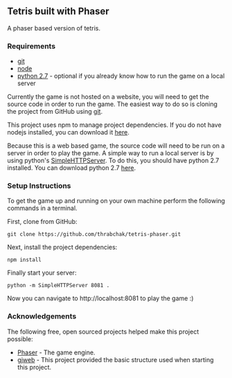 ## Tetris built with Phaser
A phaser based version of tetris.

### Requirements
- [git](https://help.github.com/articles/set-up-git/)
- [node](https://nodejs.org/en/download/)
- [python 2.7](https://www.python.org/downloads/) - optional if you already know how to run the game on a local server

Currently the game is not hosted on a website, you will need to get the source code in order to run the game. The easiest way to do so is cloning the project from GitHub using [git](https://help.github.com/articles/set-up-git/).

This project uses npm to manage project dependencies. If you do not have nodejs installed, you can download it [here](https://nodejs.org/en/download/). 

Because this is a web based game, the source code will need to be run on a server in order to play the game. A simple way to run a local server is by using python's [SimpleHTTPServer](https://docs.python.org/2/library/simplehttpserver.html). To do this, you should have python 2.7 installed. You can download python 2.7 [here](https://www.python.org/downloads/).

### Setup Instructions
To get the game up and running on your own machine perform the following commands in a terminal.

First, clone from GitHub:

    git clone https://github.com/thrabchak/tetris-phaser.git

Next, install the project dependencies:

    npm install

Finally start your server:

    python -m SimpleHTTPServer 8081 .

Now you can navigate to http://localhost:8081 to play the game :)		

### Acknowledgements
The following free, open sourced projects helped make this project possible:

- [Phaser](https://github.com/photonstorm/phaser) - The game engine.
- [gjweb](https://github.com/puzzud/gjweb) - This project provided the basic structure used when starting this project. 
